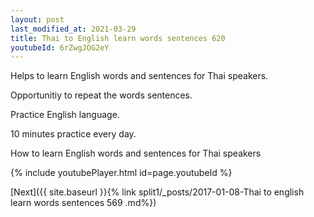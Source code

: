 ```yaml
---
layout: post
last_modified_at: 2021-03-29
title: Thai to English learn words sentences 620 
youtubeId: 6rZwgJOG2eY
---
```

 
 
Helps to learn English words and sentences for Thai speakers.

Opportunitiy to repeat the words sentences. 

Practice English language. 
 
10 minutes practice every day. 
 
How to learn English words and sentences for Thai speakers 
 
{% include youtubePlayer.html id=page.youtubeId %}
 
 
[Next]({{ site.baseurl }}{% link  split1/_posts/2017-01-08-Thai to english learn words sentences 569 .md%})
 

